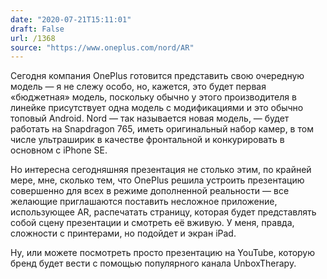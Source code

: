 ```yaml
---
date: "2020-07-21T15:11:01"
draft: False
url: /1368
source: "https://www.oneplus.com/nord/AR"
---
```


Сегодня компания OnePlus готовится представить свою очередную модель — я не слежу особо, но, кажется, это будет первая «бюджетная» модель, поскольку обычно у этого производителя в линейке присутствует одна модель с модификациями и это обычно топовый Android. Nord — так называется новая модель, — будет работать на Snapdragon 765, иметь оригинальный набор камер, в том числе ультраширик в качестве фронтальной и конкурировать в основном с iPhone SE.

Но интересна сегодняшняя презентация не столько этим, по крайней мере, мне, сколько тем, что OnePlus решила устроить презентацию совершенно для всех в режиме дополненной реальности — все желающие приглашаются поставить несложное приложение, использующее AR, распечатать страницу, которая будет представлять собой сцену презентации и смотреть её вживую. У меня, правда, сложности с принтерами, но подойдет и экран iPad. 

Ну, или можете посмотреть просто презентацию на YouTube, которую бренд будет вести с помощью популярного канала UnboxTherapy.
